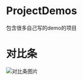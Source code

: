 # ProjectDemos
包含很多自己写的demo的项目
#  对比条
![对比条图片](https://github.com/panpan058/ProjectDemos/tree/master/app/src/main/assets/对比条.gif)
